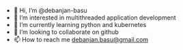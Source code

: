 - 👋 Hi, I’m @debanjan-basu
- 👀 I’m interested in multithreaded application development
- 🌱 I’m currently learning python and kubernetes
- 💞️ I’m looking to collaborate on github 
- 📫 How to reach me debanjan.basu@gmail.com

<!---
debanjan-basu/debanjan-basu is a ✨ special ✨ repository because its `README.md` (this file) appears on your GitHub profile.
You can click the Preview link to take a look at your changes.
--->
